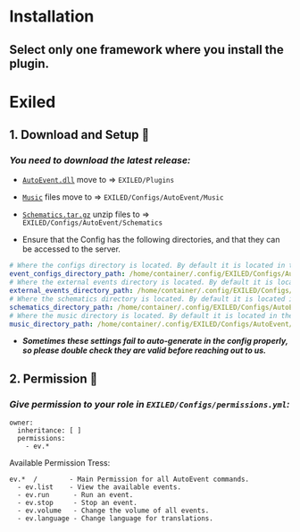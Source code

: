 # Installation
## Select only one framework where you install the plugin.
# Exiled
## 1. Download and Setup :moyai:
### *You need to download the latest release:*

- [``AutoEvent.dll``](https://github.com/KoT0XleB/AutoEvent-Exiled/releases/latest) move to => ``EXILED/Plugins``

- [``Music``](https://github.com/KoT0XleB/AutoEvent-Exiled/tree/main/Music) files move to => ``EXILED/Configs/AutoEvent/Music``

- [``Schematics.tar.gz``](https://github.com/KoT0XleB/AutoEvent-Exiled/releases/latest) unzip files to => ``EXILED/Configs/AutoEvent/Schematics``

- Ensure that the Config has the following directories, and that they can be accessed to the server.
```yml
# Where the configs directory is located. By default it is located in the AutoEvent folder.
event_configs_directory_path: /home/container/.config/EXILED/Configs/AutoEvent/Configs
# Where the external events directory is located. By default it is located in the AutoEvent folder.
external_events_directory_path: /home/container/.config/EXILED/Configs/AutoEvent/Events
# Where the schematics directory is located. By default it is located in the AutoEvent folder.
schematics_directory_path: /home/container/.config/EXILED/Configs/AutoEvent/Schematics
# Where the music directory is located. By default it is located in the AutoEvent folder.
music_directory_path: /home/container/.config/EXILED/Configs/AutoEvent/Music
```
- ***Sometimes these settings fail to auto-generate in the config properly, so please double check they are valid before reaching out to us.***


## 2. Permission :gem:
### *Give permission to your role in ``EXILED/Configs/permissions.yml``:*

```
owner:
  inheritance: [ ]
  permissions:
    - ev.*
```
Available Permission Tress:
```
ev.*  /        - Main Permission for all AutoEvent commands.
  - ev.list    - View the available events.
  - ev.run      - Run an event.
  - ev.stop     - Stop an event.
  - ev.volume   - Change the volume of all events.
  - ev.language - Change language for translations.
```